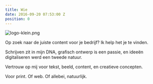 ```yaml
---
title: Wie
date: 2016-09-20 07:53:00 Z
position: 0
---
```


![logo-klein.png](/uploads/logo-klein.png)

Op zoek naar de juiste content voor je bedrijf? Ik help het je te vinden.

Schrijven zit in mijn DNA, grafisch ontwerp is een passie, en ideeën digitaliseren werd een tweede natuur. 

Vertrouw op mij voor tekst, beeld, content, en creatieve concepten. 

Voor print. Of web. Of allebei, natuurlijk.

